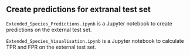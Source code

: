 ## Create predictions for extranal test set

`Extended_Species_Predictions.ipynb` is a Jupyter notebook to create predictions on the external test set.

`Extended_Species_Visualisation.ipynb` is a Jupyter notebook to calculate TPR and FPR on the external test set.
